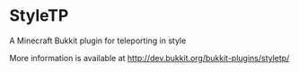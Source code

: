 # StyleTP
A Minecraft Bukkit plugin for teleporting in style

More information is available at http://dev.bukkit.org/bukkit-plugins/styletp/
